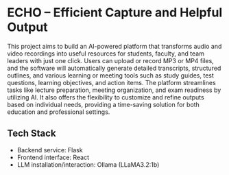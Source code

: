 # ECHO – Efficient Capture and Helpful Output
This project aims to build an AI-powered platform that transforms audio and video recordings into useful resources for students, faculty, and team leaders with just one click. Users can upload or record MP3 or MP4 files, and the software will automatically generate detailed transcripts, structured outlines, and various learning or meeting tools such as study guides, test questions, learning objectives, and action items. The platform streamlines tasks like lecture preparation, meeting organization, and exam readiness by utilizing AI. It also offers the flexibility to customize and refine outputs based on individual needs, providing a time-saving solution for both education and professional settings.

## Tech Stack
- Backend service: Flask
- Frontend interface: React
- LLM installation/interaction: Ollama (LLaMA3.2:1b)

